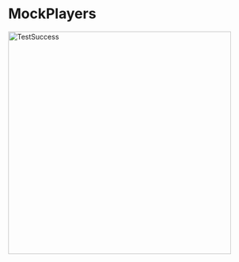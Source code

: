 # MockPlayers

<img width="450" alt="TestSuccess" src="https://user-images.githubusercontent.com/78103329/205364512-67f0b938-ce6a-480f-8a3c-bbf5bb859def.PNG">
